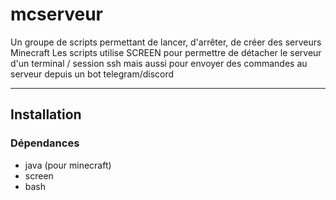 # mcserveur
Un groupe de scripts permettant de lancer, d'arrêter, de créer des serveurs Minecraft
Les scripts utilise SCREEN pour permettre de détacher le serveur d'un terminal / session ssh mais aussi pour envoyer des commandes au serveur depuis un bot telegram/discord

---

## Installation
### Dépendances
- java (pour minecraft)
- screen
- bash
